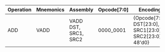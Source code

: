 
| Operation | Mnemonics | Assembly                 | Opcode[7:0] | Encoding                                                  | Status          | Description     |
|-----------|-----------|--------------------------|-------------|-----------------------------------------------------------|-----------------|-----------------|
| ADD       | VADD      | VADD DST, SRC1, SRC2     | 0000_0001   | {Opcode[7:0], DST[23:0], SRC1[23:0], SRC2[23:0], 48'd0}   | RTL (Xilinx)    | Vector Addition |
